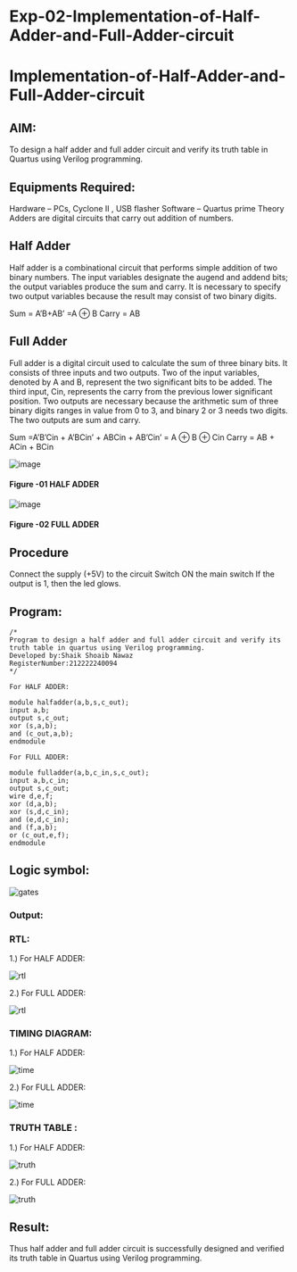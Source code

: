 # Exp-02-Implementation-of-Half-Adder-and-Full-Adder-circuit

# Implementation-of-Half-Adder-and-Full-Adder-circuit
## AIM:
To design a half adder and full adder circuit and verify its truth table in Quartus using Verilog programming.

## Equipments Required:
Hardware – PCs, Cyclone II , USB flasher
Software – Quartus prime
Theory
Adders are digital circuits that carry out addition of numbers.

## Half Adder
Half adder is a combinational circuit that performs simple addition of two binary numbers. The input variables designate the augend and addend bits; the output variables produce the sum and carry. It is necessary to specify two output variables because the result may consist of two binary digits.

Sum = A’B+AB’ =A ⊕ B Carry = AB

## Full Adder
Full adder is a digital circuit used to calculate the sum of three binary bits. It consists of three inputs and two outputs. Two of the input variables, denoted by A and B, represent the two significant bits to be added. The third input, Cin, represents the carry from the previous lower significant position. Two outputs are necessary because the arithmetic sum of three binary digits ranges in value from 0 to 3, and binary 2 or 3 needs two digits. The two outputs are sum and carry.

Sum =A’B’Cin + A’BCin’ + ABCin + AB’Cin’ = A ⊕ B ⊕ Cin Carry = AB + ACin + BCin

 ![image](https://user-images.githubusercontent.com/36288975/163552156-a13e5a56-c638-4110-97d9-8896907c8d25.png)

#### Figure -01 HALF ADDER 


![image](https://user-images.githubusercontent.com/36288975/163552057-b3547877-6d07-45b4-b7e0-bcfebfad9e1d.png)

#### Figure -02 FULL ADDER 

## Procedure

Connect the supply (+5V) to the circuit
Switch ON the main switch
If the output is 1, then the led glows.
## 
## Program:
```
/*
Program to design a half adder and full adder circuit and verify its truth table in quartus using Verilog programming.
Developed by:Shaik Shoaib Nawaz 
RegisterNumber:212222240094  
*/

For HALF ADDER:

module halfadder(a,b,s,c_out);
input a,b;
output s,c_out;
xor (s,a,b);
and (c_out,a,b);
endmodule

For FULL ADDER:

module fulladder(a,b,c_in,s,c_out);
input a,b,c_in;
output s,c_out;
wire d,e,f;
xor (d,a,b);
xor (s,d,c_in);
and (e,d,c_in);
and (f,a,b);
or (c_out,e,f);
endmodule
```
## Logic symbol:
![gates](./images/logicalgates.png)


### Output:
### RTL:
1.) For HALF ADDER: 

![rtl](./images/halfadderlogic.jpg)

2.) For FULL ADDER:

![rtl](./images/fulladderlogic.jpg)
### TIMING DIAGRAM:

1.) For HALF ADDER: 

![time](./images/halfaddertime.jpg)

2.) For FULL ADDER:

![time](./images/fulladdertime.jpg)

### TRUTH TABLE :

1.) For HALF ADDER: 

![truth](./images/halfaddertruthtable.png)


2.) For FULL ADDER:

![truth](./images/fulladdertruthtable.png)

## Result:

Thus half adder and full adder circuit is successfully designed and verified its truth table in Quartus using Verilog programming.

